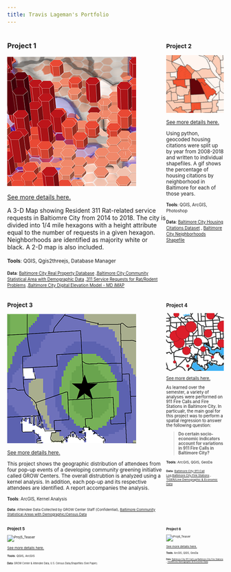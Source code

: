 ```yaml
---
title: Travis Lageman's Portfolio
---
```

<!--This is the first row of projects -->
<div style="display:table-row; width:100%; table-layout: fixed">
<div style="display: table-cell; width:370px; margin-right:10px" markdown="1">

### Project 1

![Proj1_Teaser](Project1/311RatTeaser_Lageman.png)

[See more details here.](https://tlageman.github.io/Project1/Lageman_Project1.html)

A 3-D Map showing Resident 311 Rat-related service requests in Baltiomre City from 2014 to 2018. The city is divided into 1/4 mile hexagons with a height attribute equal to the number of requests in a given hexagon. Neighborhoods are identified as majority white or black. A 2-D map is also included.

<small>__Tools__: QGIS, Qgis2threejs, Database Manager

<small>__Data__:
[Baltimore City Real Property Database](https://gis-baltimore.opendata.arcgis.com/datasets/b41551f53345445fa05b554cd77b3732_0)
,[Baltimore City Community Statistical Area with Demographic Data](https://bniajfi.org/)
,[311 Service Requests for Rat/Rodent Problems](https://data.baltimorecity.gov/City-Services/311-Customer-Service-Requests/9agw-sxsr)
,[Baltimore City Digital Elevation Model - MD iMAP](https://imap.maryland.gov/Pages/lidar-dem-download-files.aspx)
</small>

</div>

<div style="width:5px">
</div>

<div style="display: table-cell; width:370px" markdown="1">

### Project 2

![Proj2_Teaser](Project2/HousingGif_teaser.png)

[See more details here.](https://tlageman.github.io/Project2/Project2_Lageman.html)

Using python, geocoded housing citations were split up by year from 2008-2018 and written to individual shapefiles. A gif shows the percentage of housing citations by neighborhood in Baltimore for each of those years.

<small>__Tools__: QGIS, ArcGIS, Photoshop </small>

<small>__Data__:
[Baltimore City Housing Citations Dataset](https://data.baltimorecity.gov/Housing-Development/Housing-Citations/pugq-wdem)
, [Baltimore City Neighborhoods Shapefile](http://gis-baltimore.opendata.arcgis.com/datasets/neighborhoods) </small>

</div>
</div>

<!--This is the second row of projects -->
<div style="display:table-row; width:100%; table-layout: fixed">
<div style="display: table-cell; width:370px; margin-right:10px" markdown="1">

### Project 3

![Proj3_Teaser](Project3/GROW_teaser.png)

[See more details here.](https://tlageman.github.io/Project3/Project3_Lageman.html)

This project shows the geographic distribution of attendees from four pop-up events of a developing community greening initiative called GROW Centers. The overall distrubtion is analyzed using a kernel analysis. In addition, each pop-up and its respective attendees are identified. A report accompanies the analysis.

<small>__Tools__: ArcGIS, Kernel Analysis

<small>__Data__:
Attendee Data Collected by GROW Center Staff (Confidential), [Baltimore Community Statistical Areas with Demographic/Census Data](https://bniajfi.org/community/Baltimore%20City/) </small>

</div>

<div style="width:5px">
</div>

<div style="display: table-cell; width:370px" markdown="1">

### Project 4

![Proj4_Teaser](Project4/p4_teaser.png)

[See more details here.](https://tlageman.github.io/Project4/FinalProject_Lageman.html)

As learned over the semester, a variety of analyses were performed on 911 Fire Calls and Fire Stations in Baltimore City. In particualr, the main goal for this project was to perform a spatial regression to answer the following question:
  >__Do certain socio-economic indicators account for variations in 911 Fire Calls in Baltimore City?__

<small>__Tools__: ArcGIS, QGIS, GeoDa

<small>__Data__:
[Baltimore City 911 Call Log](https://data.baltimorecity.gov/Public-Safety/911-Police-Calls-for-Service/xviu-ezkt),[Baltimore City Fire Stations](http://gis-baltimore.opendata.arcgis.com/datasets/fire-stations) , [TIGER/Line Demographic & Economic Data](https://www.census.gov/geo/maps-data/data/tiger-data.html)  </small>

</div>
</div>

<!--This is the third row of projects -->
<div style="display:table-row; width:100%; table-layout: fixed">
<div style="display: table-cell; width:370px; margin-right:10px" markdown="1">
 
### Project 5

![Proj5_Teaser](Project5/GROW_teaser.png)

[See more details here.](https://tlageman.github.io/Project5/MS_Paper_1.html)

<small>__Tools__: QGIS, ArcGIS

<small>__Data__:
GROW Center & Attendee Data, U.S. Census Data/Shapefiles (See Paper)  </small>

</div>

<div style="width:5px">
</div>

<div style="display: table-cell; width:370px" markdown="1">

### Project 6

![Proj6_Teaser](Project6/GROW_teaser.png)

[See more details here.](https://tlageman.github.io/Project6/MS_Paper_2.html)

<small>__Tools__: ArcGIS, QGIS, GeoDa

<small>__Data__:
[Baltimore City 911 Call Log](https://data.baltimorecity.gov/Public-Safety/911-Police-Calls-for-Service/xviu-ezkt),[Baltimore City Fire Stations](http://gis-baltimore.opendata.arcgis.com/datasets/fire-stations) , [TIGER/Line Demographic & Economic Data](https://www.census.gov/geo/maps-data/data/tiger-data.html)  </small>

</div>
</div>
